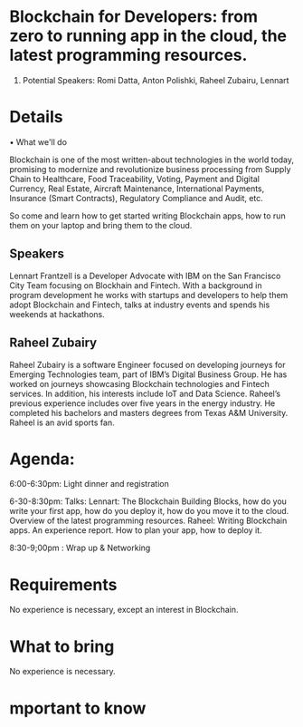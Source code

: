# Blockchain for Developers: from zero to running app in the cloud, the latest programming resources.  

1. Potential Speakers: Romi Datta, Anton Polishki, Raheel Zubairu, Lennart

# Details

• What we'll do

Blockchain is one of the most written-about technologies in the world today, promising to modernize and revolutionize business processing from Supply Chain to Healthcare, Food Traceability, Voting, Payment and Digital Currency, Real Estate, Aircraft Maintenance, International Payments, Insurance (Smart Contracts), Regulatory Compliance and Audit, etc.

So come and learn how to get started writing Blockchain apps, how to run them on your laptop and bring them to the cloud.

## Speakers
Lennart Frantzell is a Developer Advocate with IBM on the San Francisco City Team focusing on Blockhain and Fintech. With a background in program development he works with startups and developers to help them adopt Blockchain and Fintech, talks at industry events and spends his weekends at hackathons. 

## Raheel Zubairy

Raheel Zubairy is a software Engineer focused on developing journeys for Emerging Technologies team, part of IBM’s Digital Business Group. He has worked on journeys showcasing Blockchain technologies and Fintech services. In addition, his interests include IoT and Data Science. Raheel’s previous experience includes over five years in the energy industry. He completed his bachelors and masters degrees from Texas A&M University. Raheel is an avid sports fan. 


# Agenda:

6:00-6:30pm: Light dinner and registration

6-30-8:30pm: Talks: Lennart: The Blockchain Building Blocks, how do you write your first app, how do you deploy it, how do you move it to 
                             the cloud. Overview of the latest programming resources.
                    Raheel: Writing Blockchain apps. An experience report. How to plan your app, how to deploy it.         
                                                
                                 

8:30-9;00pm : Wrap up & Networking

# Requirements
No experience is necessary, except an interest in Blockchain. 

# What to bring
No experience is necessary. 

# mportant to know
